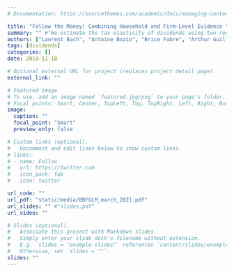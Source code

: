 ```yaml
---
# Documentation: https://sourcethemes.com/academic/docs/managing-content/

title: "Follow the Money! Combining Household and Firm-Level Evidence to Unravel the Tax Elasticity of Dividends"
summary: "" #"We estimate the tax elasticity of dividends using two recent French reforms: a hike in the dividend tax rate followed, five years later, by a cut. To follow the cash movements within the balance sheets of households and firms caused by these reforms, we use newly-accessible personal and corporate tax registries. Following the tax increase, the elasticity of dividends equals four and there is no shifting towards other personal income categories. We find instead an increase in companies’ spending. After the tax decrease, payouts revert to their initial level, but not enough to offset the amounts received during the high-tax period."
authors: ["Laurent Bach", "Antoine Bozio", "Brice Fabre", "Arthur Guillouzouic", admin, "Clément Malgouyres"]
tags: [dividends]
categories: []
date: 2019-11-18

# Optional external URL for project (replaces project detail page).
external_link: ""

# Featured image
# To use, add an image named `featured.jpg/png` to your page's folder.
# Focal points: Smart, Center, TopLeft, Top, TopRight, Left, Right, BottomLeft, Bottom, BottomRight.
image:
  caption: ""
  focal_point: "Smart"
  preview_only: false

# Custom links (optional).
#   Uncomment and edit lines below to show custom links.
# links:
# - name: Follow
#   url: https://twitter.com
#   icon_pack: fab
#   icon: twitter

url_code: ""
url_pdf: "static/media/BBFGLM_march_2021.pdf"
url_slides: "" #"slides.pdf"
url_video: ""

# Slides (optional).
#   Associate this project with Markdown slides.
#   Simply enter your slide deck's filename without extension.
#   E.g. `slides = "example-slides"` references `content/slides/example-slides.md`.
#   Otherwise, set `slides = ""`.
slides: ""
---
```

